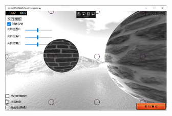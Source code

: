 ![image](https://github.com/Gavin991/DirectX12CodeSamples/blob/master/DirectX12CodeSamplesSolution/DirectX12XAMLPostProcessGray/DirectX12XAMLPostProcessGray.png)